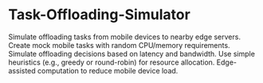 # Task-Offloading-Simulator
Simulate offloading tasks from mobile devices to nearby edge servers. Create mock mobile tasks with random CPU/memory requirements.  Simulate offloading decisions based on latency and bandwidth.  Use simple heuristics (e.g., greedy or round-robin) for resource allocation.  Edge-assisted computation to reduce mobile device load.
